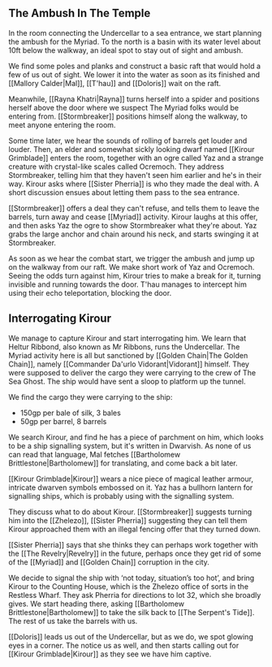 ## The Ambush In The Temple

In the room connecting the Undercellar to a sea entrance, we start planning the ambush for the Myriad. To the north is a basin with its water level about 10ft below the walkway, an ideal spot to stay out of sight and ambush. 

We find some poles and planks and construct a basic raft that would hold a few of us out of sight. We lower it into the water as soon as its finished and [[Mallory Calder|Mal]], [[T'hau]] and [[Doloris]] wait on the raft.

Meanwhile, [[Rayna Khatri|Rayna]] turns herself into a spider and positions herself above the door where we suspect The Myriad folks would be entering from. [[Stormbreaker]] positions himself along the walkway, to meet anyone entering the room.

Some time later, we hear the sounds of rolling of barrels get louder and louder. Then, an elder and somewhat sickly looking dwarf named [[Kirour Grimblade]] enters the room, together with an ogre called Yaz and a strange creature with crystal-like scales called Ocremoch. They address Stormbreaker, telling him that they haven't seen him earlier and he's in their way. Kirour asks where [[Sister Pherria]] is who they made the deal with. A short discussion ensues about letting them pass to the sea entrance.

[[Stormbreaker]] offers a deal they can't refuse, and tells them to leave the barrels, turn away and cease [[Myriad]] activity. Kirour laughs at this offer, and then asks Yaz the ogre to show Stormbreaker what they're about. Yaz grabs the large anchor and chain around his neck, and starts swinging it at Stormbreaker.

As soon as we hear the combat start, we trigger the ambush and jump up on the walkway from our raft. We make short work of Yaz and Ocremoch. Seeing the odds turn against him, Kirour tries to make a break for it, turning invisible and running towards the door. T'hau manages to intercept him using their echo teleportation, blocking the door.

## Interrogating Kirour

We manage to capture Kirour and start interrogating him. We learn that Heltur Ribbond, also known as Mr Ribbons, runs the Undercellar. The Myriad activity here is all but sanctioned by [[Golden Chain|The Golden Chain]], namely [[Commander Da'urlo Vidorant|Vidorant]] himself. They were supposed to deliver the cargo they were carrying to the crew of The Sea Ghost. The ship would have sent a sloop to platform up the tunnel.

We find the cargo they were carrying to the ship:
- 150gp per bale of silk, 3 bales
- 50gp per barrel, 8 barrels

We search Kirour, and find he has a piece of parchment on him, which looks to be a ship signalling system, but it's written in Dwarvish. As none of us can read that language, Mal fetches [[Bartholomew Brittlestone|Bartholomew]] for translating, and come back a bit later. 

[[Kirour Grimblade|Kirour]] wears a nice piece of magical leather armour, intricate dwarven symbols embossed on it. Yaz has a bullhorn lantern for signalling ships, which is probably using with the signalling system.

They discuss what to do about Kirour. [[Stormbreaker]] suggests turning him into the [[Zhelezo]], [[Sister Pherria]] suggesting they can tell them Kirour approached them with an illegal fencing offer that they turned down. 

[[Sister Pherria]] says that she thinks they can perhaps work together with the [[The Revelry|Revelry]] in the future, perhaps once they get rid of some of the [[Myriad]] and [[Golden Chain]] corruption in the city.

We decide to signal the ship with ‘not today, situation’s too hot’, and bring Kirour to the Counting House, which is the Zhelezo office of sorts in the Restless Wharf. They ask Pherria for directions to lot 32, which she broadly gives. We start heading there, asking [[Bartholomew Brittlestone|Bartholomew]] to take the silk back to [[The Serpent's Tide]]. The rest of us take the barrels with us.

[[Doloris]] leads us out of the Undercellar, but as we do, we spot glowing eyes in a corner. The notice us as well, and then starts calling out for [[Kirour Grimblade|Kirour]] as they see we have him captive.